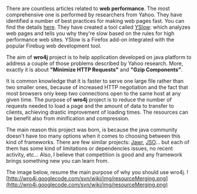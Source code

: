 There are countless articles related to **web performance**. The most comprehensive one is performed by researchers from Yahoo. They have identified a number of best practices for making web pages fast. You can find the details [here](http://developer.yahoo.com/performance/rules.html). They have created a tool called [YSlow](http://developer.yahoo.com/yslow/): which analyzes web pages and tells you why they're slow based on the rules for high performance web sites. YSlow is a Firefox add-on integrated with the popular Firebug web development tool.

The aim of **wro4j** project is to help application developed on java platform to address a couple of those problems described by Yahoo research. More, exactly it is about **"Minimize HTTP Requests"** and **"Gzip Components"**.

It is common knowledge that it is faster to serve one large file rather than two smaller ones, because of increased HTTP negotiation and the fact that most browsers only keep two connections open to the same host at any given time. The purpose of **wro4j** project is to reduce the number of requests needed to load a page and the amount of data to transfer to clients, achieving drastic improvement of loading times. The resources can be benefit also from minification and compression.

The main reason this project was born, is because the java community doesn't have too many options when it comes to choosing between this kind of frameworks. There are few similar projects: [Jawr](https://jawr.dev.java.net/), [JSO](http://js-optimizer.sourceforge.net/)... but each of them has some kind of limitations or dependencies issues, no recent activity, etc... Also, I believe that competition is good and any framework brings something new you can learn from.

The image below, resume the main purpose of why you should use wro4j.
![http://wro4j.googlecode.com/svn/wiki/img/resourceMerging.png](http://wro4j.googlecode.com/svn/wiki/img/resourceMerging.png)